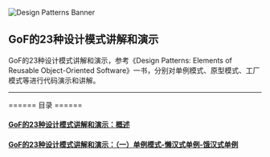![Design Patterns Banner](https://cdn.renfei.net/upload/image/2020/20200304115023.jpg)

## GoF的23种设计模式讲解和演示
GoF的23种设计模式讲解和演示，参考《Design Patterns: Elements of Reusable Object-Oriented Software》一书，分别对单例模式、原型模式、工厂模式等进行代码演示和讲解。

---

====== 目录 ======
#### [GoF的23种设计模式讲解和演示：概述](https://www.renfei.net/posts/1003337)
#### [GoF的23种设计模式讲解和演示：（一）单例模式-懒汉式单例-饿汉式单例](https://www.renfei.net/posts/1003338)
